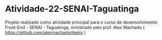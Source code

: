 # Atividade-22-SENAI-Taguatinga
Projeto realizado como atividade principal para o curso de desenvolvimento Front-End - SENAI - Taguatinga, ministrado pelo prof. Alex Machado ( https://github.com/alexmachadoribeiro )
